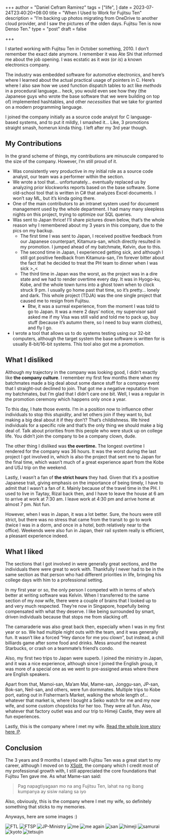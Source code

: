 +++
author = "Daniel Cefram Ramirez"
tags = ["life", ]
date = 2023-07-24T23:40:20+08:00
title = "When I Used to Work for Fujitsu Ten"
description = "I’m backing up photos migrating from OneDrive to another cloud provider, and I saw the pictures of the olden days. Fujitsu Ten is now Denso Ten."
type = "post"
draft = false

+++

I started working with Fujitsu Ten in October something, 2010. I don’t remember the exact date anymore. I remember it was Ate Shi that informed me about the job opening. I was ecstatic as it *was* (or *is*) a known electronics company.

The industry was embedded software for automotive electronics, and here’s where I learned about the actual practical usage of pointers in C. Here’s where I also saw how we used function dispatch tables to act like *methods* in a procedural language… heck, you would even see how they (the Japanese guys who wrote the base software that we were building on top of) implemented hashtables, and other *necessities* that we take for granted on a modern programming language.

I joined the company initially as a source code analyst for C language-based systems, and to put it mildly, I smashed it… Like, 3 promotions straight smash, homerun kinda thing. I left after my 3rd year though.

## My Contributions

In the grand scheme of things, my contributions are minuscule compared to the size of the company. However, I’m still proud of it.
- Was consistently very productive in my initial role as a source code analyst, our team was a performer within the section.
- We wrote a tool that… unfortunately… eventually replaced us by analyzing prior klockworks reports based on the base software. Some old-school tool that is written in C# that analyzes Excel documents. I won’t say ML, but it’s kinda going there.
- One of the main contributors to an intranet system used for document management used by the whole department. I had many many sleepless nights on this project, trying to optimize our SQL queries.
- Was sent to Japan thrice! I’ll share pictures down below, that’s the whole reason why I remembered about my 3 years in this company, due to the pics on my backup.
  - The first time I was sent to Japan, I received positive feedback from our Japanese counterpart, Kitamura-san, which directly resulted in my promotion. I jumped ahead of my batchmate, Kelvin, due to this.
  - The second time in Japan, I experienced getting sick, and although I still got positive feedback from Kitamura-san, I’m forever bitter about the fact that he decided to treat the PH team to dinner when I was sick >_<
  - The third time in Japan was the worst, as the project was in a dire state and we had to render overtime every day. It was in Hyogo-ku, Kobe, and the whole town turns into a ghost town when to clock struck 9 pm. I usually go home past that time, so it’s pretty… lonely and dark. This whole project (TDJA) was the one single project that caused me to resign from Fujitsu.
    - Btw, it was a surreal experience, from the moment I was told to go to Japan. It was a mere 2 days’ notice, my supervisor said asked me if my Visa was still valid and told me to pack up, buy stuff (because it’s autumn there, so I need to buy warm clothes), and fly I go.
- I wrote a tool that allows us to do systems testing using our 32-bit computers, although the target system the base software is written for is usually 8-bit/16-bit systems. This tool also got me a promotion.

## What I disliked

Although my trajectory in the company was looking good, I didn’t exactly like **the company culture**. I remember my first few months there when my batchmates made a big deal about some dance stuff for a company event that I straight-out declined to join. That got me a negative reputation from my batchmates, but I’m glad that I didn’t care one bit. Well, I was a regular in the promotion ceremony which happens only once a year.

To this day, I hate those events. I’m in a position now to influence other individuals to stop this *stupidity*, and let others join if they want to, but making a big deal about it if they don’t? That’s childishness. We hired individuals for a specific role and that’s the only thing we should make a big deal of. Talk about priorities from this people who were stuck up on college life. You didn’t join the company to be a company clown, dude.

The other thing I disliked was **the overtime.** The longest overtime I rendered for the company was 36 hours. It was the worst during the last project I got involved in, which is also the project that sent me to Japan for the final time, which wasn’t much of a great experience apart from the Kobe and USJ trip on the weekend.

Lastly, I wasn’t a fan of **the strict hours** they had. Given that it’s a positive Japanese trait, giving emphasis on the importance of being timely, I have to admit that I wasn’t a fan of it. Mainly because of the travel time in the PH. I used to live in Taytay, Rizal back then, and I have to leave the house at 6 am to arrive at work at 7:30 am. I leave work at 4:30 pm and arrive home at almost 7 pm. Not fun.

However, when I was in Japan, it was a lot better. Sure, the hours were still strict, but there was no stress that came from the transit to go to work (twice I was in a dorm, and once in a hotel, both relatively near to the office). Weekends were also fun in Japan, their rail system really is efficient, a pleasant experience indeed.

## What I liked

The sections that I got involved in were generally great sections, and the individuals there were great to work with. Thankfully I never had to be in the same section as that person who had different priorities in life, bringing his college days with him to a professional setting.

In my first year or so, the only person I competed with in terms of who’s better at writing software was Kelvin. When I transferred to the same section of my *now* wife, there were a couple of brains that I looked up to and very much respected. They’re now in Singapore, hopefully being compensated with what they deserve. I like being surrounded by smart, driven individuals because that stops me from slacking off.

The camaraderie was also great back then, especially when I was in my first year or so. We had multiple night outs with the team, and it was generally fun. It wasn’t like a forced “Hey dance for me you clown”, but instead, a chill billiards game after some food and drinks. Mess around the nearest Starbucks, or crash on a teammate’s friend’s condo.

Also, my first two trips to Japan were superb. I joined the ministry in Japan, and it was a nice experience, although since I joined the English group, it was more of a special one as we went to pre-assigned areas where there are English speakers.

Apart from that, Mamoi-san, Ma’am Mai, Mame-san, Jonggu-san, JP-san, Bok-san, Neil-san, and others, were fun dormmates. Multiple trips to Kobe port, eating out in Fisherman’s Market, walking the whole length of… whatever that market is, where I bought a Seiko watch for me and my *now* wife, and some custom chopsticks for her too. They were all fun. Also, whatever that factory outlet was and our trip to Himeji Castle, they were all fun experiences.

Lastly, this is the company where I met my wife. [Read the whole love story here :P](https://rmrz.ph/posts/how-we-met/).

## Conclusion

The 3 years and 9 months I stayed with Fujitsu Ten was a great start to my career, although I moved on to [XSplit](https://rmrz.ph/posts/on-to-a-new-challenge/), the company which I credit most of my professional growth with, I still appreciated the core foundations that Fujitsu Ten gave me. As what Mame-san said:

> Pag napagtiyagaan mo na ang Fujitsu Ten, lahat na ng ibang kumpanya ay sisiw nalang sa iyo

Also, obviously, this is the company where I met my wife, so definitely something that sticks to my memories.

Anyways, here are some images :)

![FTL](https://storage.googleapis.com/rmrz-blog.appspot.com/ftl-rooftop-2.jpeg)
![FTSP](https://storage.googleapis.com/rmrz-blog.appspot.com/ftsp.jpeg)
![JP-Ministry](https://storage.googleapis.com/rmrz-blog.appspot.com/ministry-jp.jpeg)
![me](https://storage.googleapis.com/rmrz-blog.appspot.com/ako-ito.jpeg)
![me again](https://storage.googleapis.com/rmrz-blog.appspot.com/ito-ako-2.jpeg)
![san](https://storage.googleapis.com/rmrz-blog.appspot.com/san-ba-ito.jpeg)
![himeji](https://storage.googleapis.com/rmrz-blog.appspot.com/train-to-himeji.jpeg)
![samurai](https://storage.googleapis.com/rmrz-blog.appspot.com/samuri-y.jpeg)
![kyoto](https://storage.googleapis.com/rmrz-blog.appspot.com/kyoto2.jpeg)
![tetsujin](https://storage.googleapis.com/rmrz-blog.appspot.com/tetsujin.jpeg)
